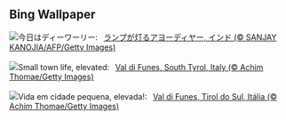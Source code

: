## Bing Wallpaper
![](https://www.bing.com/th?id=OHR.DiwaliAyodhya_JA-JP0829173693_UHD.jpg&w=1000)今日はディーワーリー:&nbsp;&ensp;[ランプが灯るアヨーディヤー, インド (© SANJAY KANOJIA/AFP/Getty Images)](https://www.bing.com/th?id=OHR.DiwaliAyodhya_JA-JP0829173693_UHD.jpg)
<br><br/>
![](https://www.bing.com/th?id=OHR.ValDiFunes_EN-GB6334905741_UHD.jpg&w=1000)Small town life, elevated:&nbsp;&ensp;[Val di Funes, South Tyrol, Italy (© Achim Thomae/Getty Images)](https://www.bing.com/th?id=OHR.ValDiFunes_EN-GB6334905741_UHD.jpg)
<br><br/>
![](https://www.bing.com/th?id=OHR.ValDiFunes_PT-BR6615371523_UHD.jpg&w=1000)Vida em cidade pequena, elevada!:&nbsp;&ensp;[Val di Funes, Tirol do Sul, Itália (© Achim Thomae/Getty Images)](https://www.bing.com/th?id=OHR.ValDiFunes_PT-BR6615371523_UHD.jpg)
<br><br/>
